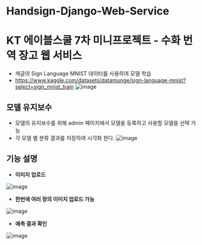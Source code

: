 # Handsign-Django-Web-Service
# KT 에이블스쿨 7차 미니프로젝트 - 수화 번역 장고 웹 서비스

- 캐글의 Sign Language MNIST 데이터를 사용하여 모델 학습
- https://www.kaggle.com/datasets/datamunge/sign-language-mnist?select=sign_mnist_train
![image](https://user-images.githubusercontent.com/89764127/203765558-20fe9f3a-eb9e-4705-ad4a-3c4ec5bc80e6.png)


## 모델 유지보수
- 모델의 유지보수를 위해 admin 페이지에서 모델을 등록하고 사용할 모델을 선택 가능
- 각 모델 별 분류 결과를 저장하여 시각화 한다.
![image](https://user-images.githubusercontent.com/89764127/203766220-4ca0690f-17b1-4b1f-a7dc-ddf6f3371726.png)


## 기능 설명
- **이미지 업로드**

![image](https://user-images.githubusercontent.com/89764127/203763686-87b5f7c6-21fa-48da-8e8f-55e36bb08bdc.png)

- **한번에 여러 장의 이미지 업로드 가능**

![image](https://user-images.githubusercontent.com/89764127/203763929-b4aa5317-89cd-4131-a238-052c1ce58faa.png)

- **예측 결과 확인**

![image](https://user-images.githubusercontent.com/89764127/203763988-106570ab-bd4d-4008-8581-576749f052d6.png)
